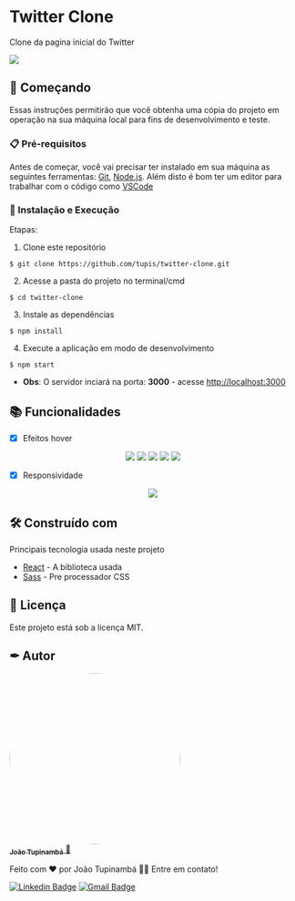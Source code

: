 # Twitter Clone

Clone da pagina inicial do Twitter

<img src="https://user-images.githubusercontent.com/95971013/183996594-b62a03f1-64c4-4826-b732-abf995491324.png">

## 🚀 Começando

Essas instruções permitirão que você obtenha uma cópia do projeto em operação na sua máquina local para fins de desenvolvimento e teste.

### 📋 Pré-requisitos

Antes de começar, você vai precisar ter instalado em sua máquina as seguintes ferramentas:
[Git](https://git-scm.com), [Node.js](https://nodejs.org/en/). 
Além disto é bom ter um editor para trabalhar com o código como [VSCode](https://code.visualstudio.com/)

### 🔧 Instalação e Execução

Etapas:

1. Clone este repositório
```
$ git clone https://github.com/tupis/twitter-clone.git
```
2. Acesse a pasta do projeto no terminal/cmd
```
$ cd twitter-clone
```
3. Instale as dependências
```
$ npm install
```
4. Execute a aplicação em modo de desenvolvimento
```
$ npm start
```

- **Obs**: O servidor inciará na porta: **3000** - acesse <http://localhost:3000>

## 📚 Funcionalidades

- [x] Efeitos hover
<div align="center">
  <img src="https://user-images.githubusercontent.com/95971013/183997974-abed8dc9-84d4-4a91-9849-f3cc54d67988.png">
  <img src="https://user-images.githubusercontent.com/95971013/183997980-f2a87ffc-5064-46f1-9207-f7505053c1ac.png">
  <img src="https://user-images.githubusercontent.com/95971013/183997984-15e8f531-f6f6-44eb-9100-6f98b09c331c.png">
  <img src="https://user-images.githubusercontent.com/95971013/183997985-2c453ad7-ab94-4bad-bb84-80d9e869bdce.png">
  <img src="(https://user-images.githubusercontent.com/95971013/183997990-305182b9-e368-4516-8337-d43cf3cac1c4.png">
</div>

- [x] Responsividade

<div align="center">
  <img src="https://user-images.githubusercontent.com/95971013/184001068-efc41d34-7d38-4b74-8f5c-b7689b515e32.gif">
</div>

## 🛠️ Construído com

Principais tecnologia usada neste projeto

* [React](https://pt-br.reactjs.org/docs/getting-started.html) - A biblioteca usada
* [Sass](https://sass-lang.com/documentation/) - Pre processador CSS

## 📄 Licença

Este projeto está sob a licença MIT.

## ✒ Autor

<a href="https://github.com/tupis">
  <img style="border-radius: 50%" src="https://user-images.githubusercontent.com/95971013/183971745-f895f523-b707-4811-ba0e-d81409ca2205.jpg" width="300px;" alt=""/>
 <br />
 <sub><b>João Tupinambá</b></sub>
</a> 
<a href="https://github.com/tupis" title="Github">🚀</a>

Feito com ❤️ por João Tupinambá 👋🏽 Entre em contato!

[![Linkedin Badge](https://img.shields.io/badge/-Tupi-blue?style=flat-square&logo=Linkedin&logoColor=white&link=https://www.linkedin.com/in/joaotupinamba)](https://www.linkedin.com/in/joaotupinamba/) 
[![Gmail Badge](https://img.shields.io/badge/-joaoh.tupinamba@gmail.com-c14438?style=flat-square&logo=Gmail&logoColor=white&link=mailto:tgmarinho@gmail.com)](mailto:joaoh.tupinamba@gmail.com)
